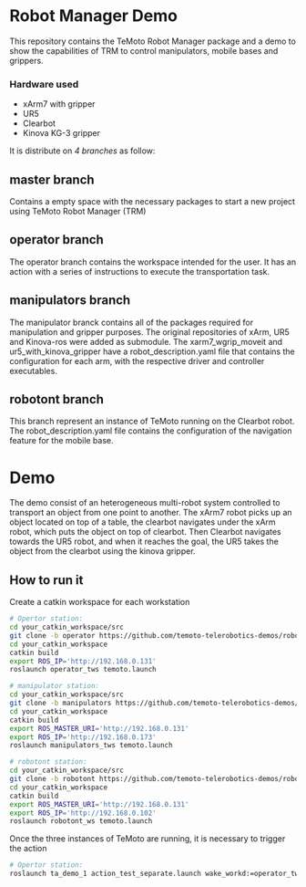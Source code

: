 # Robot Manager Demo

This repository contains the TeMoto Robot Manager package and a demo to show the capabilities of TRM to control manipulators, mobile bases and grippers. 
### Hardware used
* xArm7 with gripper
* UR5
* Clearbot
* Kinova KG-3 gripper

It is distribute on *4 branches* as follow: 

## master branch
Contains a empty space with the necessary packages to start a new project using TeMoto Robot Manager (TRM)

## operator branch
The operator branch contains the workspace intended for the user. It has an action with a series of instructions to execute the transportation task. 

## manipulators branch
The manipulator branck contains all of the packages required for manipulation and gripper purposes. The original repositories of xArm, UR5 and Kinova-ros were added as submodule. 
The xarm7_wgrip_moveit and ur5_with_kinova_gripper have a robot_description.yaml file that contains the configuration for each arm, with the respective driver and controller executables. 

## robotont branch
This branch represent an instance of TeMoto running on the Clearbot robot. The robot_description.yaml file contains the configuration of the navigation feature for the mobile base. 


# Demo
The demo consist of an heterogeneous multi-robot system controlled to transport an object from one point to another. 
The xArm7 robot picks up an object located on top of a table, the clearbot navigates under the xArm robot, which puts the object on top of clearbot. Then Clearbot navigates towards the UR5 robot, and when it reaches the goal, the UR5 takes the object from the clearbot using the kinova gripper. 


## How to run it

Create a catkin workspace for each workstation 

``` bash
# Opertor station:
cd your_catkin_workspace/src
git clone -b operator https://github.com/temoto-telerobotics-demos/robot_manager_mrs_demo.git
cd your_catkin_workspace
catkin build
export ROS_IP='http://192.168.0.131'
roslaunch operator_tws temoto.launch
```

``` bash
# manipulator station:
cd your_catkin_workspace/src
git clone -b manipulators https://github.com/temoto-telerobotics-demos/robot_manager_mrs_demo.git
cd your_catkin_workspace
catkin build
export ROS_MASTER_URI='http://192.168.0.131'
export ROS_IP='http://192.168.0.173'
roslaunch manipulators_tws temoto.launch
```

``` bash
# robotont station:
cd your_catkin_workspace/src
git clone -b robotont https://github.com/temoto-telerobotics-demos/robot_manager_mrs_demo.git
cd your_catkin_workspace
catkin build
export ROS_MASTER_URI='http://192.168.0.131'
export ROS_IP='http://192.168.0.102'
roslaunch robotont_ws temoto.launch
```


Once the three instances of TeMoto are running, it is necessary to trigger the action
``` bash
# Opertor station:
roslaunch ta_demo_1 action_test_separate.launch wake_workd:=operator_tws
```

